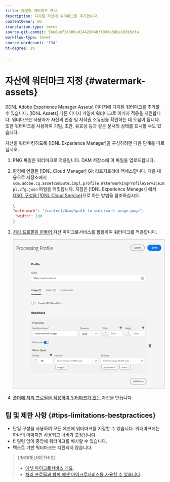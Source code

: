```yaml
---
title: 에셋에 워터마크 표시
description: 디지털 자산에 워터마크를 추가합니다.
contentOwner: AG
translation-type: tm+mt
source-git-commit: 5be8ab734306ad1442804b3f030a56be1d3b5dfa
workflow-type: tm+mt
source-wordcount: '194'
ht-degree: 1%

---
```



# 자산에 워터마크 지정 {#watermark-assets}

[!DNL Adobe Experience Manager Assets] 이미지에 디지털 워터마크를 추가할 수 있습니다. [!DNL Assets] 다른 이미지 파일에 워터마크로 이미지 적용을 지원합니다. 워터마크는 사용자가 자산의 인증 및 저작권 소유권을 확인하는 데 도움이 됩니다. 또한 워터마크를 사용하여 기밀, 초안, 유효성 등과 같은 문서의 상태를 표시할 수도 있습니다.

자산을 워터마킹하도록 [!DNL Experience Manager]을 구성하려면 다음 단계를 따르십시오.

1. PNG 파일은 워터마크로 적용됩니다. DAM 저장소에 이 파일을 업로드합니다.

1. 환경에 연결된 [!DNL Cloud Manager] Git 리포지토리에 액세스합니다. 다음 내용으로 저장소에서 `com.adobe.cq.assetcompute.impl.profile.WatermarkingProfileServiceImpl.cfg.json` 파일을 커밋합니다. 지침은 [!DNL Experience Manager] 에서 [OSGi 구성을 [!DNL Cloud Service]](/help/implementing/deploying/configuring-osgi.md)으로 하는 방법을 참조하십시오.

   ```json
   {
   "watermark": "/content/dam/<path-to-watermark-image.png>",
    "width": 100
   }
   ```

1. [처리 프로필을 만들어 ](/help/assets/asset-microservices-configure-and-use.md#create-custom-profile) 자산 마이크로서비스를 활용하여 워터마크를 적용합니다.

   ![워터마크를 만드는 자산 처리 프로필](assets/watermark-processing-profile.png)

1. [폴더에 처리 프로필을 적용하여 워터마크가 있는 ](/help/assets/asset-microservices-configure-and-use.md#use-profiles) 자산을 만듭니다.

## 팁 및 제한 사항 {#tips-limitations-bestpractices}

* 단일 구성을 사용하여 모든 에셋에 워터마크를 지정할 수 있습니다. 워터마크에는 하나의 이미지만 사용되고 너비가 고정됩니다.
* 타일링 없이 중앙에 워터마크를 배치할 수 있습니다.
* 텍스트 기반 워터마크는 지원되지 않습니다.

>[!MORELIKETHIS]
>
>* [에셋 마이크로서비스 개요](/help/assets/asset-microservices-overview.md).
>* [처리 프로필과 함께 에셋 마이크로서비스를 사용할 수 있습니다](/help/assets/asset-microservices-configure-and-use.md).

